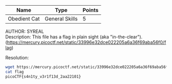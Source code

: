 Name | Type | Points 
---|---|---
Obedient Cat | General Skills | 5

AUTHOR: SYREAL  
Description:    This file has a flag in plain sight (aka "in-the-clear"). (https://mercury.picoctf.net/static/33996e32dce022205a6a36f69aba56f0/flag)  

Resolution:

```bash
wget https://mercury.picoctf.net/static/33996e32dce022205a6a36f69aba56f0/flag
cat flag
picoCTF{s4n1ty_v3r1f13d_2aa22101}
```